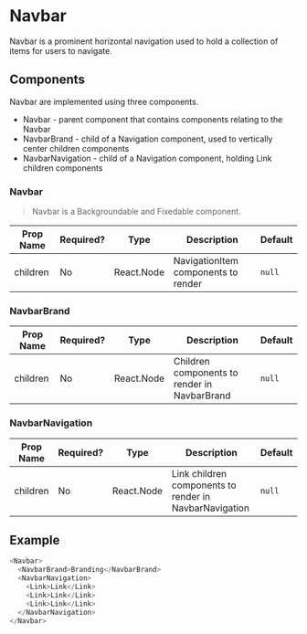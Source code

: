 # Navbar
Navbar is a prominent horizontal navigation used to hold a collection of items for users to navigate.

## Components
Navbar are implemented using three components.
* Navbar - parent component that contains components relating to the Navbar
* NavbarBrand - child of a Navigation component, used to vertically center children components 
* NavbarNavigation - child of a Navigation component, holding Link children components

### Navbar
> Navbar is a Backgroundable and Fixedable component.

| Prop Name   | Required?  | Type       | Description                                                | Default |
| ----------- | ---------- | ---------- | ---------------------------------------------------------- | ------- |
| children    | No         | React.Node | NavigationItem components to render                        | `null`  |

### NavbarBrand
| Prop Name | Required?  | Type       | Description                                                  | Default |
| --------- | ---------- | ---------- | ------------------------------------------------------------ | ------- |
| children  | No         | React.Node | Children components to render in NavbarBrand                 | `null`  |

### NavbarNavigation
| Prop Name | Required?  | Type       | Description                                                  | Default |
| --------- | ---------- | ---------- | ------------------------------------------------------------ | ------- |
| children  | No         | React.Node | Link children components to render in NavbarNavigation       | `null`  |

## Example
```javascript
<Navbar>
  <NavbarBrand>Branding</NavbarBrand>
  <NavbarNavigation>
    <Link>Link</Link>
    <Link>Link</Link>
    <Link>Link</Link>
  </NavbarNavigation>
</Navbar>
```